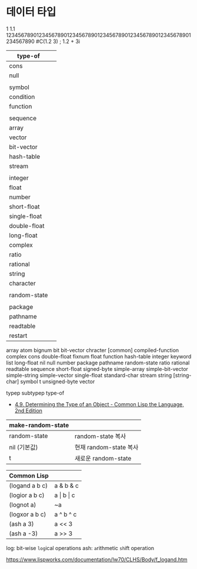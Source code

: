 # 데이터 타입

1
1.1
1234567890123456789012345678901234567890123456789012345678901234567890
#C(1.2 3) ; 1.2 + 3i


| type-of      |     |
| ------------ | --- |
| cons         |     |
| null         |     |
|              |     |
| symbol       |     |
| condition    |     |
| function     |     |
|              |     |
| sequence     |     |
| array        |     |
| vector       |     |
| bit-vector   |     |
| hash-table   |     |
| stream       |     |
|              |     |
| integer      |     |
| float        |     |
| number       |     |
| short-float  |     |
| single-float |     |
| double-float |     |
| long-float   |     |
| complex      |     |
| ratio        |     |
| rational     |     |
| string       |     |
| character    |     |
|              |     |
| random-state |     |
|              |     |
| package      |     |
| pathname     |     |
| readtable    |     |
| restart      |     |


array
atom
bignum
bit
bit-vector
chracter
[common]
compiled-function
complex
cons
double-float
fixnum
float
function
hash-table
integer
keyword
list
long-float
nil
null
number
package
pathname
random-state
ratio
rational
readtable
sequence
short-float
signed-byte
simple-array
simple-bit-vector
simple-string
simple-vector
single-float
standard-char
stream
string
[string-char]
symbol
t
unsigned-byte
vector



typep
subtypep
type-of

- [4.9. Determining the Type of an Object - Common Lisp the Language, 2nd Edition](https://www.cs.cmu.edu/Groups/AI/html/cltl/clm/node53.html)




| make-random-state |                        |
| ----------------- | ---------------------- |
| random-state      | random-state 복사      |
| nil (기본값)      | 현재 random-state 복사 |
| t                 | 새로운 random-state    |


| Common Lisp    |             |
| -------------- | ----------- |
| (logand a b c) | a & b & c   |
| (logior a b c) | a \| b \| c |
| (lognot a)     | ~a          |
| (logxor a b c) | a ^ b ^ c   |
| (ash a 3)      | a << 3      |
| (ash a -3)     | a >> 3      |

log: bit-wise `log`ical operations
ash: `a`rithmetic `sh`ift operation

https://www.lispworks.com/documentation/lw70/CLHS/Body/f_logand.htm